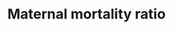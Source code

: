 ---
data_non_statistical: true
goal_meta_link: http://unstats.un.org/sdgs/files/metadata-compilation/Metadata-Goal-3.pdf
graph: null
graph_title: Maternal mortality ratio
graph_type: null
has_metadata: true
indicator: 3.1.1
indicator_definition: The annual number of female deaths from any cause related to
  or aggravated by pregnancy or its management (excluding accidental or incidental
  causes) during pregnancy and childbirth or within 42 days of termination of pregnancy,
  irrespective of the duration and site of the pregnancy, expressed per 100 000 live
  births, for a specified time period.
indicator_name: Maternal mortality ratio
indicator_sort_order: 03-01-01
indicator_variable: null
layout: indicator
method_of_computation: 'Number of maternal deaths / Number of live births Method of
  measurement The maternal mortality ratio can be calculated by dividing recorded
  (or estimated) maternal deaths by total recorded (or estimated) live births in the
  same period and multiplying by 100 000. Measurement requires information on pregnancy
  status, timing of death (during pregnancy, childbirth, or within 42 days of termination
  of pregnancy), and cause of death. The maternal mortality ratio can be calculated
  directly from data collected through vital registration systems, household surveys
  or other sources. There are often data quality problems, particularly related to
  the underreporting and misclassification of maternal deaths. Therefore, data are
  often adjusted in order to take these data quality issues into account. Because
  maternal mortality is a relatively rare event, large sample sizes are needed if
  household surveys are used to identify recent maternal deaths in the household (e.g.
  last year). This may still result in estimates with large confidence intervals,
  limiting the usefulness for cross_country or over_time comparisons. To reduce sample
  size requirements, the sisterhood method used in the DHS and multiple indicator
  surveys (MICS4) measures maternal mortality by asking respondents about the survival
  of sisters. It should be noted that the sisterhood method results in pregnancy_related
  mortality: regardless of the cause of death, all deaths occurring during pregnancy,
  birth or the six weeks following the termination of the pregnancy are included in
  the numerator of the maternal mortality ratio. Censuses have also included questions
  about maternal deaths with variable success. Reproductive Age Mortality Studies
  (RAMOS) is a special study that uses varied sources, depending on the context, to
  identify all deaths of women of reproductive age and ascertain which of these deaths
  are maternal or pregnancy_ related. Method of estimation For facility data_based
  maternal mortality, the denominator is estimated using population projections. WHO,
  UNICEF, UNFPA, the United Nations Population Division and The World Bank have developed
  a method to adjust existing data in order to take into account these data quality
  issues and ensure the comparability of different data sources. This method involves
  assessment of data for completeness and, where necessary, adjustment for underreporting
  and misclassification of deaths as well as development of estimates through statistical
  modelling for countries with no reliable national level data. Data on maternal mortality
  and other relevant variables are obtained through databases maintained by WHO, the
  United Nations Population Division, UNICEF, and The World Bank. Data available from
  countries varies in terms of source and methods. Given the variability of the sources
  of data, different methods are used for each data source in order to arrive at country
  estimates that are comparable and permit regional and global aggregation. Currently,
  only about one third of all countries/territories have reliable data available and
  do not need additional estimations. For about half of the countries included in
  the estimation process, country_reported estimates of maternal mortality are adjusted
  for the purposes of comparability of the methodologies. For the remainder of countries/territories
  '' those with no appropriate maternal mortality data''__''a statistical model is
  employed to predict maternal mortality levels. However, the calculated point estimates
  with this methodology might not represent the true levels of maternal mortality.
  It is advised to consider the estimates together with the reported uncertainty margins
  within which the true levels are known to lie. Predominant type of statistics: predicted.'
permalink: /3-1-1/
published: true
reporting_status: notstarted
sdg_goal: 3
source_active_1: true
source_notes_1: null
source_title_1: null
target: By 2030, reduce the global maternal mortality ratio to less than 70 per 100,000
  live births.
target_id: '3.1'
title: Maternal mortality ratio
un_custodial_agency: 'WHO (Partnering Agencies: UNFPA, DESA Population Division, World
  Bank)'
un_designated_tier: '1'
variable_description: null
variable_notes: null
---